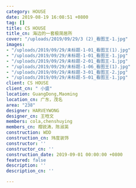 ```yaml
---
category: HOUSE
date: 2019-08-19 16:08:51 +0800
tag: []
title: CS HOUSE
title_cn: 海边的一套极简居所
cover: "/uploads/2019/09/29/3 (2)_看图王-1.jpg"
images:
- "/uploads/2019/09/29/未标题-1-01_看图王(1).jpg"
- "/uploads/2019/09/29/未标题-1-01_看图王-1.jpg"
- "/uploads/2019/09/29/未标题-2-01_看图王-1.jpg"
- "/uploads/2019/09/29/未标题-1-06_看图王(1).jpg"
- "/uploads/2019/09/29/未标题-3-01_看图王-2.jpg"
- "/uploads/2019/09/29/未标题-5-01_看图王-1.jpg"
client: CS HOUSE
client_cn: " 小盛"
location: GuangDong,Maoming
location_cn: 广东，茂名
area: "238"
designer: HARVEYWONG
designer_cn: 王晗文
members: cola,chenshuying
members_cn: 禤锐涛，陈淑英
construction: WDD
construction_cn: 玮度装饰
constructor: ''
constructor_cn: ''
construction_date: 2019-09-01 00:00:00 +0800
featured: false
description: ''
description_cn: ''

---
```

